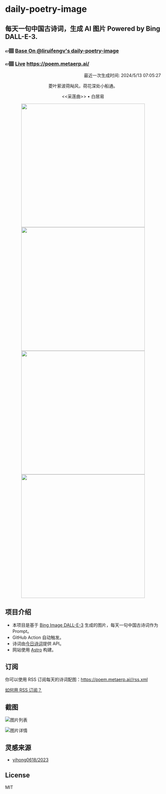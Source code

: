 
# daily-poetry-image

## 每天一句中国古诗词，生成 AI 图片 Powered by Bing DALL-E-3.

### 👉🏽 [Base On @liruifengv's daily-poetry-image](https://github.com/liruifengv/daily-poetry-image)

### 👉🏽 [Live](https://poem.metaerp.ai/) https://poem.metaerp.ai/

<p align="right">
  最近一次生成时间: 2024/5/13 07:05:27
</p>
<p align="center">
菱叶萦波荷飐风，荷花深处小船通。
</p>
<p align="center">
<<采莲曲>> • 白居易
</p>
<p align="center">
<img src="https://tse2.mm.bing.net/th/id/OIG4.jDRo.47kx1Suub7koOK6" height="400" width="400" />
<img src="https://tse1.mm.bing.net/th/id/OIG4.uiUg4De7U.fqxN.BenZj" height="400" width="400" />
<img src="https://tse3.mm.bing.net/th/id/OIG4.lko1slAToAp1OYdkkTfE" height="400" width="400" />
<img src="https://tse3.mm.bing.net/th/id/OIG4.a1plftLRBUFLX5nYyZf3" height="400" width="400" />
</p>

## 项目介绍

-   本项目是基于 [Bing Image DALL-E-3](https://www.bing.com/images/create) 生成的图片，每天一句中国古诗词作为 Prompt。
-   GitHub Action 自动触发。
-   诗词由[今日诗词](https://www.jinrishici.com/)提供 API。
-   网站使用 [Astro](https://astro.build) 构建。

## 订阅

你可以使用 RSS 订阅每天的诗词配图：https://poem.metaerp.ai//rss.xml

[如何用 RSS 订阅？](https://zhuanlan.zhihu.com/p/55026716)

## 截图

![图片列表](./screenshots/01.png)

![图片详情](./screenshots/02.png)

## 灵感来源

-   [yihong0618/2023](https://github.com/yihong0618/2023)

## License

MIT
